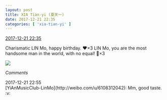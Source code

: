 ```yaml
---
layout: post
title: XIA Tian-yi (夏天一)
date: 2017-12-21 22:35
categories: [ 'xia-tian-yi' ]
---
```


<div class="weibo-info">
  <a href="https://weibo.com/6286030291/FAITf3OhU">2017-12-21 22:35</a>
</div>

Charismatic LIN Mo, happy birthday. :heart:×3 LIN Mo, you are the most handsome man in the world, with no equal! :tada:×3

<!-- more -->

<a href="https://wx4.sinaimg.cn/mw690/006RpxDlgy1fmorkbl4luj31zk1hrnpf.jpg">
  <img class="weibo-pic-preview-h" src="//wx4.sinaimg.cn/orj360/006RpxDlgy1fmorkbl4luj31zk1hrnpf.jpg" />
</a>

*Comments*

<div class="weibo-info">2017-12-21 22:55</div>
[YiAnMusicClub-LinMo](http://weibo.com/u/6108312042): Mm, good taste. :v:
